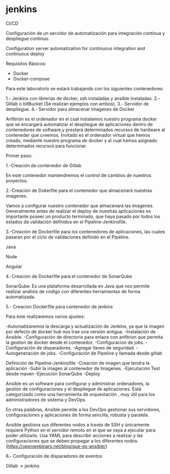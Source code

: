 # jenkins
CI/CD

Configuración de un servidor de automatización para integración continua y despliegue continuo.

Configuration server automatization for continuous integration and continuous deploy

Requisitos Básicos:

- Docker
- Docker-compose

Para este laboratorio se estará trabajando con los siguientes contenedores:

1.- Jenkins con librerias de docker, ssh instaladas y ansible instaladas.
2.- Gitlab o bitBucket (Se realizan ejemplos con ambos).
3.- Servidor de despliegue.
4.- Servidor para almacenar Imagenes de Docker


Anfitrión es el ordenador en el cual instalamos nuestro programa docker que se encargará automatizar el despliegue de aplicaciones dentro de contenedores de software,y prestará determinados recursos de hardware al conteneder que creemos.
Invitado es el ordenador virtual que hemos creado, mediante nuestro programa de docker y al cual hemos asignado determinados recursos para funcionar.


Primer paso:

1.-Creación de contenedor de Gitlab

En este contenedor mantendremos el control de cambios de nuestros proyectos.

2.-Creación de Dokerfile para el contenedor que almacenará nuestras imagenes.

Vamos a configurar nuestro contenedor que almacenará las imagenes. Generalmente antes de realizar el deploy de nuestras aplicaciones es importante poseer un producto terminado, que haya pasado por todos los estados de validación definidos en el Pipeline-Jenkinsfile.




3.-Creación de Dockerfile para los contenedores de aplicaciones, las cuales pasaran por el ciclo de validaciones definido en el Pipeline.

Java

Node

Angular

4.-Creacion de Dockerfile para el contenedor de SonarQube

SonarQube: Es una plataforma desarrollada en Java que nos permite realizar análisis de código con diferentes herramientas de forma automatizada.

5.- Creacion Dockerfile para contenedor de jenkins

Para éste realizaremos varios ajustes:

-Automatizaremos la descarga y actualización de Jenkins, ya que la imagen por defecto de docker hub nos trae una versión antigua.
-Instalación de Ansible.
-Configuración de directorio para enlace con anfitrion que permita la gestion de docker desde el contenedor.
-Configuracion de jobs.
-Configuración de disparadores.
-Agregar llaves de seguridad.
-Autogeneración de jobs.
-Configuración de Pipeline y llamada desde gitlab

Definición de Pipeline-Jenkinsfile
  -Creación de imagen que tendra la aplicación
    -Subir la imagen al contenedor de Imagenes.
  -Ejecutación Test desde maven
  -Ejecución SonarQube
  -Deploy


Ansible es un software para configurar y administrar ordenadores, la gestión de configuraciones y el despliegue de aplicaciones. Está categorizado como una herramienta de orquestación , muy útil para los administradores de sistema y DevOps.

En otras palabras, Ansible permite a los DevOps gestionar sus servidores, configuraciones y aplicaciones de forma sencilla, robusta y paralela.

Ansible gestiona sus diferentes nodos a través de SSH y únicamente requiere Python en el servidor remoto en el que se vaya a ejecutar para poder utilizarlo. Usa YAML para describir acciones a realizar y las configuraciones que se deben propagar a los diferentes nodos.(https://openwebinars.net/blog/que-es-ansible/)

6.- Configuración de disparadores de eventos

Gitlab -> jenkins
